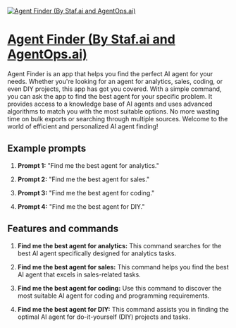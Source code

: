 [![Agent Finder (By Staf.ai and AgentOps.ai)](https://files.oaiusercontent.com/file-CaMUJWLP0xCVUk0x7nAr7Vp8?se=2123-10-16T22%3A47%3A37Z&sp=r&sv=2021-08-06&sr=b&rscc=max-age%3D31536000%2C%20immutable&rscd=attachment%3B%20filename%3Dfbbe9a0e-ba47-4ac7-8330-d3a8f330bed3.png&sig=plIYL7V7rAKRGa3pOUDry5phN8ffuTHauPXUQdvqQrQ%3D)](https://chat.openai.com/g/g-K770puBb6-agent-finder-by-staf-ai-and-agentops-ai)

# [Agent Finder (By Staf.ai and AgentOps.ai)](https://chat.openai.com/g/g-K770puBb6-agent-finder-by-staf-ai-and-agentops-ai)

Agent Finder is an app that helps you find the perfect AI agent for your needs. Whether you're looking for an agent for analytics, sales, coding, or even DIY projects, this app has got you covered. With a simple command, you can ask the app to find the best agent for your specific problem. It provides access to a knowledge base of AI agents and uses advanced algorithms to match you with the most suitable options. No more wasting time on bulk exports or searching through multiple sources. Welcome to the world of efficient and personalized AI agent finding!

## Example prompts

1. **Prompt 1:** "Find me the best agent for analytics."

2. **Prompt 2:** "Find me the best agent for sales."

3. **Prompt 3:** "Find me the best agent for coding."

4. **Prompt 4:** "Find me the best agent for DIY."

## Features and commands

1. **Find me the best agent for analytics:** This command searches for the best AI agent specifically designed for analytics tasks.

2. **Find me the best agent for sales:** This command helps you find the best AI agent that excels in sales-related tasks.

3. **Find me the best agent for coding:** Use this command to discover the most suitable AI agent for coding and programming requirements.

4. **Find me the best agent for DIY:** This command assists you in finding the optimal AI agent for do-it-yourself (DIY) projects and tasks.
